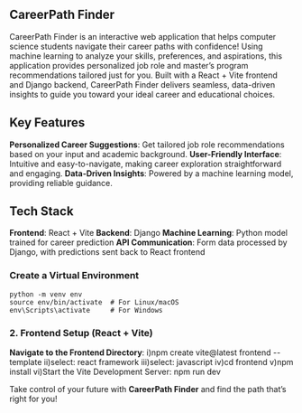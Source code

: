 ## CareerPath Finder

CareerPath Finder is an interactive web application that helps computer science students navigate their career paths with confidence! Using machine learning to analyze your skills, preferences, and aspirations, this application provides personalized job role and master’s program recommendations tailored just for you. Built with a React + Vite frontend and Django backend, CareerPath Finder delivers seamless, data-driven insights to guide you toward your ideal career and educational choices.

## Key Features

**Personalized Career Suggestions**: Get tailored job role recommendations based on your input and academic background.
  **User-Friendly Interface**: Intuitive and easy-to-navigate, making career exploration straightforward and engaging.
  **Data-Driven Insights**: Powered by a machine learning model, providing reliable guidance.

## Tech Stack

 **Frontend**: React + Vite
 **Backend**: Django
 **Machine Learning**: Python model trained for career prediction
**API Communication**: Form data processed by Django, with predictions sent back to React frontend




### Create a Virtual Environment
    python -m venv env
    source env/bin/activate  # For Linux/macOS
    env\Scripts\activate     # For Windows
    

### 2. Frontend Setup (React + Vite)
 **Navigate to the Frontend Directory**:
   i)npm create vite@latest frontend --template
   ii)select: react framework
   iii)select: javascript
   iv)cd frontend
   v)npm install
   vi)Start the Vite Development Server: npm run dev
   

  

Take control of your future with **CareerPath Finder** and find the path that’s right for you!

